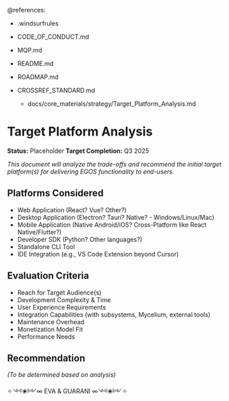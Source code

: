 @references:
- .windsurfrules
- CODE_OF_CONDUCT.md
- MQP.md
- README.md
- ROADMAP.md
- CROSSREF_STANDARD.md

  - docs/core_materials/strategy/Target_Platform_Analysis.md

# Target Platform Analysis

**Status:** Placeholder
**Target Completion:** Q3 2025

*This document will analyze the trade-offs and recommend the initial target platform(s) for delivering EGOS functionality to end-users.*

## Platforms Considered

*   Web Application (React? Vue? Other?)
*   Desktop Application (Electron? Tauri? Native? - Windows/Linux/Mac)
*   Mobile Application (Native Android/iOS? Cross-Platform like React Native/Flutter?)
*   Developer SDK (Python? Other languages?)
*   Standalone CLI Tool
*   IDE Integration (e.g., VS Code Extension beyond Cursor)

## Evaluation Criteria

*   Reach for Target Audience(s)
*   Development Complexity & Time
*   User Experience Requirements
*   Integration Capabilities (with subsystems, Mycelium, external tools)
*   Maintenance Overhead
*   Monetization Model Fit
*   Performance Needs

## Recommendation

*(To be determined based on analysis)*

✧༺❀༻∞ EVA & GUARANI ∞༺❀༻✧
